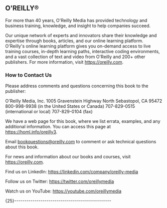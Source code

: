 ## **O'REILLY®**

For more than 40 years, O'Reilly Media has provided technology and business training, knowledge, and insight to help companies succeed.

Our unique network of experts and innovators share their knowledge and expertise through books, articles, and our online learning platform. O'Reilly's online learning platform gives you on-demand access to live training courses, in-depth learning paths, interactive coding environments, and a vast collection of text and video from O'Reilly and 200+ other publishers. For more information, visit https://oreilly.com.

### **How to Contact Us**

Please address comments and questions concerning this book to the publisher:

O'Reilly Media, Inc. 1005 Gravenstein Highway North Sebastopol, CA 95472 800-998-9938 (in the United States or Canada) 707-829-0515 (international or local) 707-829-0104 (fax)

We have a web page for this book, where we list errata, examples, and any additional information. You can access this page at https://homl.info/oreilly3.

Email bookquestions@oreilly.com to comment or ask technical questions about this book.

For news and information about our books and courses, visit https://oreilly.com.

Find us on LinkedIn: https://linkedin.com/company/oreilly-media

Follow us on Twitter: https://twitter.com/oreillymedia

Watch us on YouTube: https://youtube.com/oreillymedia

{25}------------------------------------------------
